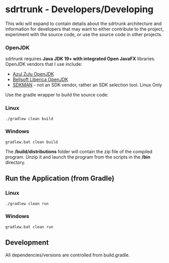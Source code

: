 # sdrtrunk - Developers/Developing

This wiki will expand to contain details about the sdrtrunk architecture and information for developers that may want 
to either contribute to the project, experiment with the source code, or use the source code in other projects.

### OpenJDK
sdrtrunk requires **Java JDK 19+ with integrated Open JavaFX** libraries. OpenJDK vendors that I use include:
* [Azul Zulu OpenJDK](https://www.azul.com/downloads/?package=jdk)
* [Bellsoft Liberica OpenJDK](https://bell-sw.com/pages/downloads/#/java-17-lts%20/%20current)
* [SDKMAN](https://sdkman.io/) - not an SDK vendor, rather an SDK selection tool.  Linux Only

Use the gradle wrapper to build the source code:

### Linux
```
./gradlew clean build
```
### Windows
```
gradlew.bat clean build
```

The **/build/distributions** folder will contain the zip file of the compiled program.  Unzip it and launch the program from the scripts in the **/bin** directory.

## Run the Application (from Gradle)

### Linux
```
./gradlew clean run
```
### Windows
```
gradlew.bat clean run
```


## Development
All dependencies/versions are controlled from build.gradle.
